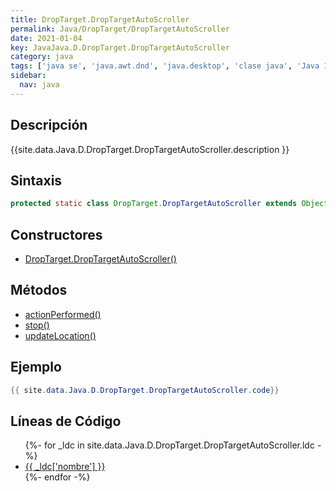 ```yaml
---
title: DropTarget.DropTargetAutoScroller
permalink: Java/DropTarget/DropTargetAutoScroller
date: 2021-01-04
key: JavaJava.D.DropTarget.DropTargetAutoScroller
category: java
tags: ['java se', 'java.awt.dnd', 'java.desktop', 'clase java', 'Java 1.0']
sidebar: 
  nav: java
---
```


## Descripción
{{site.data.Java.D.DropTarget.DropTargetAutoScroller.description }}

## Sintaxis
~~~java
protected static class DropTarget.DropTargetAutoScroller extends Object implements ActionListener
~~~

## Constructores
* [DropTarget.DropTargetAutoScroller()](/Java/DropTarget/DropTargetAutoScroller/DropTarget/DropTargetAutoScroller/)

## Métodos
* [actionPerformed()](/Java/DropTarget/DropTargetAutoScroller/actionPerformed)
* [stop()](/Java/DropTarget/DropTargetAutoScroller/stop)
* [updateLocation()](/Java/DropTarget/DropTargetAutoScroller/updateLocation)

## Ejemplo
~~~java
{{ site.data.Java.D.DropTarget.DropTargetAutoScroller.code}}
~~~

## Líneas de Código
<ul>
{%- for _ldc in site.data.Java.D.DropTarget.DropTargetAutoScroller.ldc -%}
   <li>
       <a href="{{_ldc['url'] }}">{{ _ldc['nombre'] }}</a>
   </li>
{%- endfor -%}
</ul>
